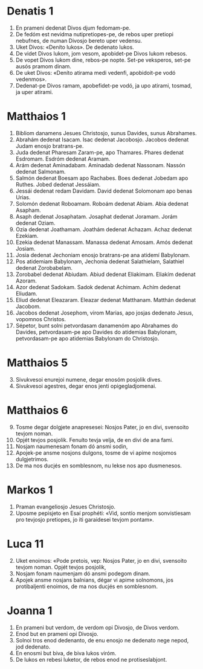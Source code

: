 # Denatis 1
1. En prameni dedenat Divos djum fedomam-pe.
2. De fedóm est nevidma nutipretiopes-pe, de rebos uper pretiopi nebufnes, de
numan Divosjo bereto uper vedensu.
3. Uket Divos: «Deníto lukos». De dedenato lukos.
4. De videt Divos lukom, jom vesom, apobidet-pe Divos lukom rebesos.
5. De vopet Divos lukom dine, rebos-pe nopte. Set-pe veksperos, set-pe ausós
pramom dinam.
6. De uket Divos: «Deníto atirama medi vedenfi, apobidoit-pe vodó vedenmos».
7. Dedenat-pe Divos ramam, apobefidet-pe vodó, ja upo atirami, tosmad, ja
uper atirami.

# Matthaios 1
1. Bibliom danamens Jesues Christosjo, sunus Davides, sunus Abrahames.
2. Abrahám dedenat Isacam. Isac dedenat Jacobosjo. Jacobos dedenat Judam enosjo
bratrans-pe.
3. Juda dedenat Pharesam Zaram-pe, apo Thamares. Phares dedenat Esdromam.
Esdróm dedenat Aramam.
4. Arám dedenat Aminadabam. Aminadab dedenat Nassonam. Nassón dedenat Salmonam.
5. Salmón dedenat Boesam apo Rachabes. Boes dedenat Jobedam apo Ruthes. Jobed
dedenat Jessáiam.
6. Jessái dedenat redam Davidam. David dedenat Solomonam apo benas Urias.
7. Solomón dedenat Roboamam. Roboám dedenat Abiam. Abia dedenat Asapham.
8. Asaph dedenat Josaphatam. Josaphat dedenat Joramam. Jorám dedenat Oziam.
9. Ozia dedenat Joathamam. Joathám dedenat Achazam. Achaz dedenat Ezekiam.
10. Ezekia dedenat Manassam. Manassa dedenat Amosam. Amós dedenat Josiam.
11. Josia dedenat Jechoniam enosjo bratrans-pe ana atidemí Babylonam.
12. Pos atidemiam Babylonam, Jechonia dedenat Salathielam, Salathiel dedenat
Zorobabelam.
13. Zorobabel dedenat Abiudam. Abiud dedenat Eliakimam. Eliakím dedenat
Azoram.
14. Azor dedenat Sadokam. Sadok dedenat Achimam. Achím dedenat Eliudam.
15. Eliud dedenat Eleazaram. Eleazar dedenat Matthanam. Matthán dedenat
Jacobom.
16. Jacobos dedenat Josephom, virom Marias, apo josjas dedenato Jesus, vopomnos
Christos.
17. Sépetor, bunt solni petvordasam danamenóm apo Abrahames do Davides,
petvordasam-pe apo Davides do atidemias Babylonam, petvordasam-pe apo atidemias
Babylonam do Christosjo.

# Matthaios 5
3. Sivukvesoi enurejoi numene, degar enosóm posjolik dives.
4. Sivukvesoi agestres, degar enos jenti opigegladjomenai.

# Matthaios 6
9. Tosme degar dolgjete anapresesei: Nosjos Pater, jo en divi, svensoito tevjom
noman.
10. Opjét tevjos posjolik. Fenuíto tevja velja, de en divi de ana fami.
11. Nosjam naumenesam fonam dó ansmi sodin,
12. Apojek-pe ansme nosjons dulgons, tosme de vi apime nosjomos dulgjetrimos.
13. De ma nos ducjés en somblesnom, nu lekse nos apo dusmenesos.

# Markos 1
1. Praman evangeliosjo Jesues Christosjo.
2. Uposme pepisjeto en Esaí prophéti: «Vid, sontío menjom sonvistiesam pro
tevjosjo pretiopes, jo iti garaidesei tevjom pontam».

# Luca 11
2. Uket enoimos: «Pode pretois, vep: Nosjos Pater, jo en divi, svensoito
tevjom noman. Opjét tevjos posjolik,
3. Nosjam fonam naumenjam dó ansmi podegom dinam.
4. Apojek ansme nosjans balnians, dégar vi apime solnomons, jos protibaljenti
enoimos, de ma nos ducjés en somblesnom.

# Joanna 1
1. En prameni but verdom, de verdom opi Divosjo, de Divos verdom.
2. Enod but en prameni opi Divosjo.
3. Solnoi tros enod dedenanto, de enu enosjo ne dedenato nege nepod, jod
dedenato.
4. En enosmi but biva, de biva lukos viróm.
5. De lukos en rebesi luketor, de rebos enod ne protiseslabjont.
